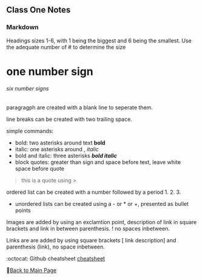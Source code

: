 ## Class One Notes

### Markdown

Headings sizes 1-6, with 1 being the biggest and 6 being the smallest. Use the adequate number of # to determine the size 

# one number sign 
###### six number signs

paragragph are created with a blank line to seperate them. 

line breaks can be created with two trailing space. 

simple commands:

- bold: two asterisks around text **bold**
- italic: one asterisks around , *italic* 
- bold and italic: three asterisks ***bold italic***
- block quotes: greater than sign and space before text, leave white space before quote

> this is a quote using >


ordered list can be created with a number followed by a period
1.
2.
3.

- unordered lists can be created using a - or * or +, presented as bullet points

Images are added by using an exclamtion point, description of link in square brackets and link in between parenthesis. ! []() no spaces inbetween.

Links are are added by using square brackets [ link description] and parenthesis (link), no space inbetween.


:octocat: Github cheatsheet [cheatsheet](https://docs.github.com/en/get-started/writing-on-github/getting-started-with-writing-and-formatting-on-github/basic-writing-and-formatting-syntax) 

📔[Back to Main Page](README.md)